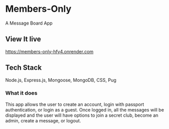 # Members-Only
A Message Board App

## View It live
https://members-only-hfy4.onrender.com

## Tech Stack
Node.js, Express.js, Mongoose, MongoDB, CSS, Pug

### What it does
This app allows the user to create an account, login with passport authentication, or login as a guest.  Once logged in, all the messages will be displayed and the user will have options to join a secret club, become an admin, create a message, or logout.

